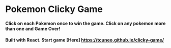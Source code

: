 # Pokemon Clicky Game

#### Click on each Pokemon once to win the game. Click on any pokemon more than one and Game Over!

#### Built with React. Start game [Here] https://tcuneo.github.io/clicky-game/

